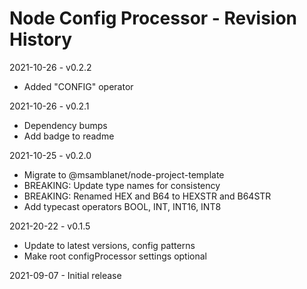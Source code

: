 # Node Config Processor - Revision History

2021-10-26 - v0.2.2
- Added "CONFIG" operator

2021-10-26 - v0.2.1
- Dependency bumps
- Add badge to readme

2021-10-25 - v0.2.0
- Migrate to @msamblanet/node-project-template
- BREAKING: Update type names for consistency
- BREAKING: Renamed HEX and B64 to HEXSTR and B64STR
- Add typecast operators BOOL, INT, INT16, INT8

2021-20-22 - v0.1.5
- Update to latest versions, config patterns
- Make root configProcessor settings optional

2021-09-07 - Initial release
